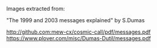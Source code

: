 Images extracted from:

"The 1999 and 2003 messages explained" by S.Dumas

http://github.com:mew-cx/cosmic-call/pdf/messages.pdf
https://www.plover.com/misc/Dumas-Dutil/messages.pdf


